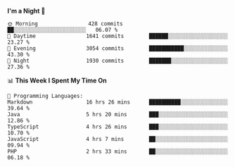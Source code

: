 <!--START_SECTION:waka-->
**I'm a Night 🦉** 

```text
🌞 Morning                428 commits         ██░░░░░░░░░░░░░░░░░░░░░░░   06.07 % 
🌆 Daytime                1641 commits        ██████░░░░░░░░░░░░░░░░░░░   23.27 % 
🌃 Evening                3054 commits        ███████████░░░░░░░░░░░░░░   43.30 % 
🌙 Night                  1930 commits        ███████░░░░░░░░░░░░░░░░░░   27.36 % 
```


📊 **This Week I Spent My Time On** 

```text
💬 Programming Languages: 
Markdown                 16 hrs 26 mins      ██████████░░░░░░░░░░░░░░░   39.64 % 
Java                     5 hrs 20 mins       ███░░░░░░░░░░░░░░░░░░░░░░   12.86 % 
TypeScript               4 hrs 26 mins       ███░░░░░░░░░░░░░░░░░░░░░░   10.70 % 
JavaScript               4 hrs 7 mins        ██░░░░░░░░░░░░░░░░░░░░░░░   09.94 % 
PHP                      2 hrs 33 mins       ██░░░░░░░░░░░░░░░░░░░░░░░   06.18 % 
```


<!--END_SECTION:waka-->
